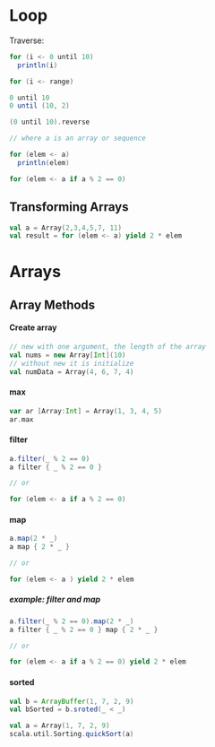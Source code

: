 # Loop

Traverse:
```scala
for (i <- 0 until 10)
  println(i)

for (i <- range)

0 until 10
0 until (10, 2)

(0 until 10).reverse

// where a is an array or sequence

for (elem <- a)
  println(elem)

for (elem <- a if a % 2 == 0)
```

## Transforming Arrays

```scala
val a = Array(2,3,4,5,7, 11)
val result = for (elem <- a) yield 2 * elem
```

# Arrays

## Array Methods

#### Create array

```scala
// new with one argument, the length of the array
val nums = new Array[Int](10)
// without new it is initialize
val numData = Array(4, 6, 7, 4)
```

#### max

```scala
var ar [Array:Int] = Array(1, 3, 4, 5)
ar.max
```

#### filter
```scala
a.filter(_ % 2 == 0)
a filter { _ % 2 == 0 }

// or 

for (elem <- a if a % 2 == 0)
```

#### map
```scala
a.map(2 * _)
a map { 2 * _ }

// or 

for (elem <- a ) yield 2 * elem
```


##### example: filter and map
```scala
a.filter(_ % 2 == 0).map(2 * _)
a filter { _ % 2 == 0 } map { 2 * _ }

// or 

for (elem <- a if a % 2 == 0) yield 2 * elem
```

#### sorted
```scala
val b = ArrayBuffer(1, 7, 2, 9)
val bSorted = b.sroted(_ < _)

val a = Array(1, 7, 2, 9)
scala.util.Sorting.quickSort(a)
```

